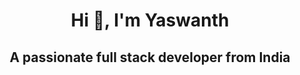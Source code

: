 <h1 align="center">Hi 👋, I'm Yaswanth</h1>
<h2 align="center">A passionate full stack developer from India</h2>

